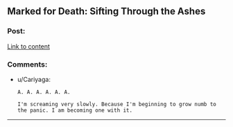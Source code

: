 ## Marked for Death: Sifting Through the Ashes

### Post:

[Link to content](https://forums.sufficientvelocity.com/posts/6784384/)

### Comments:

- u/Cariyaga:
  ```
  A. A. A. A. A. A. 

  I'm screaming very slowly. Because I'm beginning to grow numb to the panic. I am becoming one with it.
  ```

---

